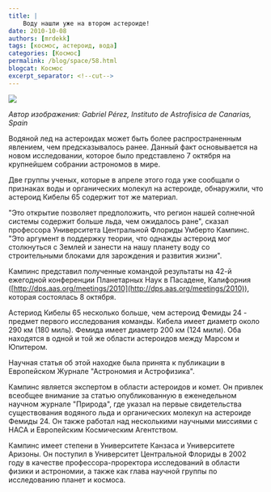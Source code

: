 ```yaml
---
title: |
    Воду нашли уже на втором астероиде!
date: 2010-10-08
authors: [mrdekk]
tags: [космос, астероид, вода]
categories: [Космос]
permalink: /blog/space/58.html
blogcat: Космос
excerpt_separator: <!--cut-->
---
```



![](http://itw66.ru/uploads/images/00/00/01/2010/10/08/248afd.jpg)

_Автор изображения: Gabriel Pérez, Instituto de Astrofisica de Canarias, Spain_

Водяной лед на астероидах может быть более распространенным явлением, чем предсказывалось ранее. Данный факт основывается на новом исследовании, которое было представлено 7 октября на крупнейшем собрании астрономов в мире.

Две группы ученых, которые в апреле этого года уже сообщали о признаках воды и органических молекул на астероиде, обнаружили, что астероид Кибелы 65 содержит тот же материал.


<!--cut-->


"Это открытие позволяет предположить, что регион нашей солнечной системы содержит больше льда, чем ожидалось ране", сказал профессора Университета Центральной Флориды Умберто Кампинс. "Это аргумент в поддержку теории, что однажды астероид мог столкнуться с Землей и занести на нашу планету воду со строительными блоками для зарождения и развития жизни".

Кампинс представил полученные командой результаты на 42-й ежегодной конференции Планетарных Наук в Пасадене, Калифорния ([http://dps.aas.org/meetings/2010](http://dps.aas.org/meetings/2010)), которая состоялась 8 октября.

Астериод Кибелы 65 несколько больше, чем астероид Фемиды 24 - предмет первого исследования команды. Кибела имеет диаметр около 290 км (180 миль). Фемида имеет диаметр 200 км (124 мили). Оба находятся в одной и той же области астероидов между Марсом и Юпитером.

Научная статья об этой находке была принята к публикации в Европейском Журнале "Астрономия и Астрофизика".

Кампинс является экспертом в области астероидов и комет. Он привлек всеобщее внимание за статью опубликованную в еженедельном научном журнале "Природа", где указал на первые свидетельства существования водяного льда и органических молекул на астероиде Фемиды 24. Он также работал над несколькими научными миссиями с НАСА и Европейским Космическим Агентством.

Кампинс имеет степени в Университете Канзаса и Университете Аризоны. Он поступил в Университет Центральной Флориды в 2002 году в качестве профессора-проректора исследований в области физики и астрономии, а также как глава научной группы по исследованию планет и космоса.
